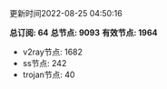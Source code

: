 更新时间2022-08-25 04:50:16

**总订阅: 64**
**总节点: 9093**
**有效节点: 1964**
- v2ray节点: 1682
- ss节点: 242
- trojan节点: 40

